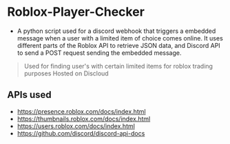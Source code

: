# Roblox-Player-Checker
* A python script used for a discord webhook that triggers a embedded message when a user with a limited item of choice comes online. It uses different parts of the Roblox API
to retrieve JSON data, and Discord API to send a POST request sending the embedded message.

> Used for finding user's with certain limited items for roblox trading purposes
> Hosted on Discloud

APIs used
-------------
* https://presence.roblox.com/docs/index.html
* https://thumbnails.roblox.com/docs/index.html
* https://users.roblox.com/docs/index.html
* https://github.com/discord/discord-api-docs

